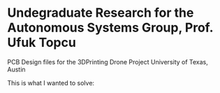 # Undegraduate Research for the Autonomous Systems Group, Prof. Ufuk Topcu
PCB Design files for the 3DPrinting Drone Project
University of Texas, Austin

This is what I wanted to solve: 
